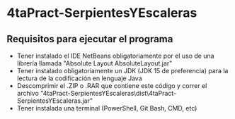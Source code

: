 # 4taPract-SerpientesYEscaleras

## Requisitos para ejecutar el programa
- Tener instalado el IDE NetBeans obligatoriamente por el uso de una librería llamada "Absolute Layout AbsoluteLayout.jar"
- Tener instalado obligatoriamente un JDK (JDK 15 de preferencia) para la lectura de la codificación en lenguaje Java
- Descomprimir el .ZIP o .RAR que contiene este código y correr el archivo "4taPract-SerpientesYEscaleras\dist\4taPract-SerpientesYEscaleras.jar"
- Tener instalada una terminal (PowerShell, Git Bash, CMD, etc)
